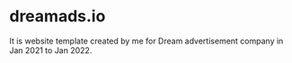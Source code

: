 # dreamads.io
It is website template created by me for Dream advertisement company in Jan 2021 to Jan 2022.
